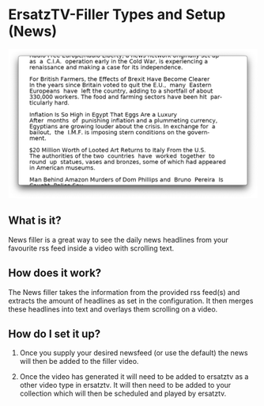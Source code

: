 # ErsatzTV-Filler Types and Setup (News)

![News](../images/filler-types/news.png)

## What is it?

News filler is a great way to see the daily news headlines from your favourite rss feed inside a video with scrolling text.

## How does it work?

The News filler takes the information from the provided rss feed(s) and extracts the amount of headlines as set in the configuration. It then merges these headlines into text and overlays them scrolling on a video.

## How do I set it up?

1. Once you supply your desired newsfeed (or use the default) the news will then be added to the filler video.

2. Once the video has generated it will need to be added to ersatztv as a other video type in ersatztv. It will then need to be added to your collection which will then be scheduled and played by ersatztv.
